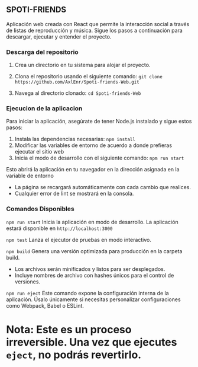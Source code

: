 ## SPOTI-FRIENDS
Aplicación web creada con React que permite la interacción social a través de listas de reproducción y música. Sigue los pasos a continuación para descargar, ejecutar y entender el proyecto.

### Descarga del repositorio

1. Crea un directorio en tu sistema para alojar el proyecto.

2. Clona el repositorio usando el siguiente comando:
`git clone https://github.com/AxlEnr/Spoti-friends-Web.git`

3. Navega al directorio clonado: `cd Spoti-friends-Web`

### Ejecucion de la aplicacion
Para iniciar la aplicación, asegúrate de tener Node.js instalado y sigue estos pasos:
1. Instala las dependencias necesarias: `npm install`
2. Modificar las variables de entorno de acuerdo a donde prefieras ejecutar el sitio web
3. Inicia el modo de desarrollo con el siguiente comando: `npm run start`

Esto abrirá la aplicación en tu navegador en la dirección asignada en la variable de entorno

- La página se recargará automáticamente con cada cambio que realices.
- Cualquier error de lint se mostrará en la consola.

### Comandos Disponibles
`npm run start`
Inicia la aplicación en modo de desarrollo. La aplicación estará disponible en `http://localhost:3000`

`npm test`
Lanza el ejecutor de pruebas en modo interactivo.

`npm build`
Genera una versión optimizada para producción en la carpeta build.
- Los archivos serán minificados y listos para ser desplegados.
- Incluye nombres de archivo con hashes únicos para el control de versiones.

`npm run eject`
Este comando expone la configuración interna de la aplicación. Úsalo únicamente si necesitas personalizar configuraciones como Webpack, Babel o ESLint.
# Nota: Este es un proceso irreversible. Una vez que ejecutes `eject`, no podrás revertirlo.
